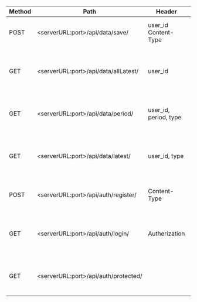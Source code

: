 

| Method  | Path | Header | Usage |
| ------------- | ------------- |-------------------------------|--------------------------------------------------|
| POST | \<serverURL:port\>/api/data/save/  | user_id <br/>Content-Type | To save health data to MongoDB |
| GET  | \<serverURL:port\>/api/data/allLatest/  | user_id | To get latest data of all health data types |
| GET  | \<serverURL:port\>/api/data/period/ | user_id, period, type | To get healtdata between 2 period of time |
| GET  | \<serverURL:port\>/api/data/latest/ | user_id, type | To get latest data of 1 type of health data |
| POST | \<serverURL:port\>/api/auth/register/ | Content-Type | To register user to system |
| GET  | \<serverURL:port\>/api/auth/login/ | Autherization | To check if this user'd already registered in system |
| GET  | \<serverURL:port\>/api/auth/protected/ |  | To check JWT token if expired or not |
